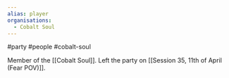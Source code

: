 ```yaml
---
alias: player
organisations:
  - Cobalt Soul
---
```


#party #people #cobalt-soul

Member of the [[Cobalt Soul]]. Left the party on [[Session 35, 11th of April (Fear POV)]].